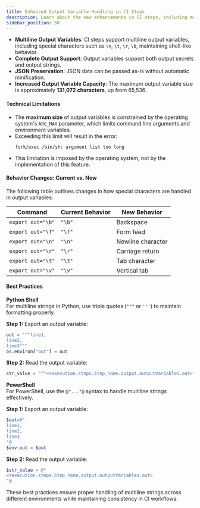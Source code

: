 ```yaml
---
title: Enhanced Output Variable Handling in CI Steps
description: Learn about the new enhancements in CI steps, including multiline output variable support, improved output handling, JSON preservation, and updated best practices.
sidebar_position: 50
---
```


- **Multiline Output Variables**: CI steps support multiline output variables, including special characters such as `\n`, `\t`, `\r`, `\b`, maintaining shell-like behavior.  
- **Complete Output Support**: Output variables support both output secrets and output strings.  
- **JSON Preservation**: JSON data can be passed as-is without automatic minification.  
- **Increased Output Variable Capacity**: The maximum output variable size is approximately **131,072 characters**, up from 65,536.  

#### Technical Limitations  
- The **maximum size** of output variables is constrained by the operating system's `ARG_MAX` parameter, which limits command line arguments and environment variables.  
- Exceeding this limit will result in the error:  
  ```shell
  fork/exec /bin/sh: argument list too long
  ```  
- This limitation is imposed by the operating system, not by the implementation of this feature.  

#### Behavior Changes: Current vs. New  
The following table outlines changes in how special characters are handled in output variables:  

| Command             | Current Behavior | New Behavior |
|---------------------|-----------------|-------------|
| `export out="\b"`  | `"\b"`           | Backspace   |
| `export out="\f"`  | `"\f"`           | Form feed   |
| `export out="\n"`  | `"\n"`           | Newline character |
| `export out="\r"`  | `"\r"`           | Carriage return |
| `export out="\t"`  | `"\t"`           | Tab character |
| `export out="\v"`  | `"\v"`           | Vertical tab |

#### Best Practices  

**Python Shell**  
For multiline strings in Python, use triple quotes (`"""` or `'''`) to maintain formatting properly.  

**Step 1:** Export an output variable:  
```python
out = """line1,
line2,
line3"""
os.environ["out"] = out
```  

**Step 2:** Read the output variable:  
```python
str_value = """<+execution.steps.Step_name.output.outputVariables.out>"""
```  

**PowerShell**  
For PowerShell, use the `@"..."@` syntax to handle multiline strings effectively.  

**Step 1:** Export an output variable:  
```powershell
$out=@"
line1,
line2,
line3
"@
$env:out = $out
```  

**Step 2:** Read the output variable:  
```powershell
$str_value = @"
<+execution.steps.Step_name.output.outputVariables.out>
"@
```  

These best practices ensure proper handling of multiline strings across different environments while maintaining consistency in CI workflows.
</details>